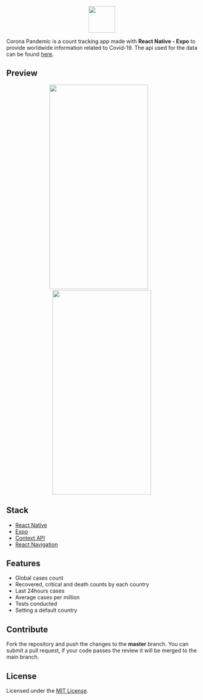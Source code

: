 <p align="center">
  <img src="https://raw.githubusercontent.com/naeemqaswar/CoronaPandemic/master/assets/logo.png" height=70/>
</p>


Corona Pandemic is a count tracking app made with **React Native - Expo** to provide worldwide information related to Covid-19. The api used for the data can be found [here](https://corona.lmao.ninja/docs/). <!-- **The release apk is available under the release tags. It's also available on this drive link - [Corona Pandemic APK](#)** -->

## Preview

<div align="center">
<!-- ### Add Demo Gif here... -->
<!-- ### Wrap screenshots with black border around or elevation -->
<!-- <img src="https://raw.githubusercontent.com/naeemqaswar/CoronaPandemic/master/demo/screens/1-splash.jpg" width="260" height="538"/>&nbsp;&nbsp; -->
<img src="https://raw.githubusercontent.com/naeemqaswar/CoronaPandemic/master/demo/screens/2-home.jpg" width="260" height="538"/>&nbsp;&nbsp;&nbsp;&nbsp;
<img src="https://raw.githubusercontent.com/naeemqaswar/CoronaPandemic/master/demo/screens/3-change-region.jpg" width="260" height="538"/>
</div>

## Stack

  - [React Native](https://reactnative.dev/)
  - [Expo](https://expo.io/)
  - [Context API](https://reactjs.org/docs/context.html)
  - [React Navigation](https://reactnavigation.org/)

## Features

  - Global cases count
  - Recovered, critical and death counts by each country
  - Last 24hours cases
  - Average cases per million
  - Tests conducted
  - Setting a default country

## Contribute

Fork the repository and push the changes to the **master** branch. You can submit a pull request, if your code passes the review it will be merged to the main branch.

## License

Licensed under the [MIT License](./LICENSE).